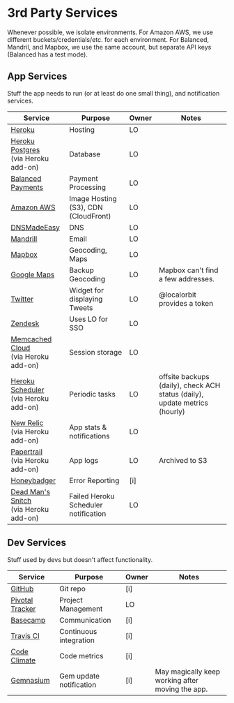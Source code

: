 # 3rd Party Services

Whenever possible, we isolate environments. For Amazon AWS, we use different buckets/credentials/etc. for each environment. For Balanced, Mandril, and Mapbox, we use the same account, but separate API keys (Balanced has a test mode).

## App Services

Stuff the app needs to run (or at least do one small thing), and notification services.

Service | Purpose | Owner | Notes
--------|---------|-------|------
[Heroku](https://heroku.com) | Hosting | LO
[Heroku Postgres](https://postgres.heroku.com)<br>(via Heroku add-on) | Database | LO
[Balanced Payments](https://www.balancedpayments.com) | Payment Processing | LO
[Amazon AWS](https://aws.amazon.com) | Image Hosting (S3), CDN (CloudFront) | LO
[DNSMadeEasy](https://dnsmadeeasy.com) | DNS | LO
[Mandrill](https://mandrillapp.com) | Email | LO
[Mapbox](https://mandrillapp.com) | Geocoding, Maps | LO
[Google Maps](https://developers.google.com/maps/) | Backup Geocoding | LO | Mapbox can't find a few addresses.
[Twitter](https://twitter.com) | Widget for displaying Tweets | LO | @localorbit provides a token
[Zendesk](https://localorbit.zendesk.com) | Uses LO for SSO | LO
[Memcached Cloud](http://redislabs.com/memcached-cloud)<br>(via Heroku add-on) | Session storage | LO
[Heroku Scheduler](https://scheduler.heroku.com)<br>(via Heroku add-on) | Periodic tasks | LO | offsite backups (daily), check ACH status (daily), update metrics (hourly)
[New Relic](http://newrelic.com)<br>(via Heroku add-on) | App stats & notifications | LO
[Papertrail](https://papertrailapp.com)<br>(via Heroku add-on) | App logs | LO | Archived to S3
[Honeybadger](https://www.honeybadger.io) | Error Reporting | [i]
[Dead Man's Snitch](https://deadmanssnitch.com)<br>(via Heroku add-on) | Failed Heroku Scheduler notification | LO


## Dev Services

Stuff used by devs but doesn't affect functionality.

Service | Purpose | Owner | Notes
--------|---------|-------|------
[GitHub](https://github.com) | Git repo | [i]
[Pivotal Tracker](http://pivotaltracker.com) | Project Management | LO
[Basecamp](http://basecamp.com) | Communication | [i]
[Travis CI](https://travis-ci.com) | Continuous integration | [i]
[Code Climate](https://codeclimate.com) | Code metrics | [i]
[Gemnasium](https://gemnasium.com) | Gem update notification | [i] | May magically keep working after moving the app.

